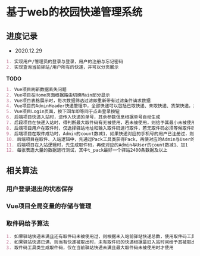 # 基于web的校园快递管理系统
## 进度记录
- 2020.12.29<br>
```markdown
1. 实现用户/管理员的登录与登录，用户的注册与忘记密码
2. 实现查询当前驿站/用户所有的快递，并可以分页展示
```
__TODO__
```markdown
1. Vue项目刷新数据丢失问题
2. Vue项目在Home页面根据路由切换Main部分显示
3. Vue项目表格展示时，每次数据筛选过滤即重新带有过滤条件请求数据
4. Vue项目的AdminHeader快递管理中，全部快递可以包括已取快递、未取快递、货架快递，并根据数据过滤筛选查看
5. Vue项目Login页面，按下回车即等同于点击登录按钮
6. 后端项目快递入站时，进传入快递的单号，其余参数信息根据单号自动生成
7. 后段项目在快递入站时，得判断最大取件码有无被使用，若未被使用，则给予其最小未被使用取件码；否则不给予其取件码，并使其状态为未有取件码
8. 后端项目用户在取件时，仅选择驿站地址和输入取件码进行取件，若无取件码必须等候取件码生成或者联系驿站管理员进行取件
9. 后端项目在取件成功时，Admin的count数减1，如果快递对应的手机号的用户已注册过，则对应的User的count数减1；如果是入站，则对应的count数都加1
10. 后端项目在取件、入站逻辑中，先通过Pack工具类获得Pack，再使对应的Admin与User的count数减1、加1
11. 后端项目在入站逻辑时，先生成取件码，再使对应的Admin与User的count数减1、加1
12. 每张表造大量的数据进行测试，其中t_pack最好一个驿站2400条数据及以上
```

## 相关算法
### 用户登录退出的状态保存
### Vue项目全局变量的存储与管理
### 取件码给予算法
```markdown
1. 如果驿站快递未满且还有取件码未被使用过，则根据未入站前驿站快递总数，使用取件码工具类生成的取件码，给予新入站的快递
2. 如果驿站快递已满，则当有快递被取出时，未有取件码的快递根据最旧入站时间给予其被取出的快递释放的取件码
3. 取件码工具类生成取件码，仅在当前驿站快递未满且最大取件码未被使用时才使用
```